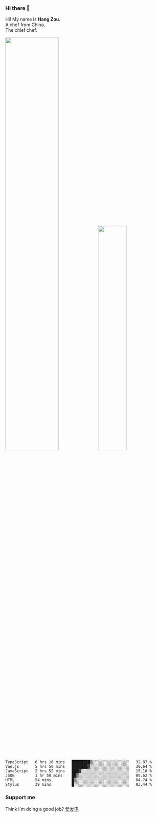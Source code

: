 ### Hi there 👋

Hi! My name is **Hang Zou**.  
A chef from China.  
The chief chef.

<img align="" width="57.5%" src="https://github-readme-stats.vercel.app/api?username=zouhangwithsweet&hide_title=true&hide_border=true&show_icons=true&include_all_commits=true&line_height=21" /><img align="" width="42.4%" src="https://github-readme-stats.vercel.app/api/top-langs/?username=zouhangwithsweet&hide_title=true&hide_border=true&layout=compact" />

<!--START_SECTION:waka-->

```text
TypeScript   6 hrs 16 mins   ████████▒░░░░░░░░░░░░░░░░   32.87 %
Vue.js       5 hrs 50 mins   ███████▓░░░░░░░░░░░░░░░░░   30.64 %
JavaScript   2 hrs 52 mins   ███▓░░░░░░░░░░░░░░░░░░░░░   15.10 %
JSON         1 hr 50 mins    ██▒░░░░░░░░░░░░░░░░░░░░░░   09.62 %
HTML         54 mins         █▒░░░░░░░░░░░░░░░░░░░░░░░   04.74 %
Stylus       39 mins         █░░░░░░░░░░░░░░░░░░░░░░░░   03.44 %
```

<!--END_SECTION:waka-->

### Support me

Think I'm doing a good job? [爱发电](https://afdian.net/@zouhangsweet)
